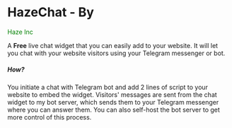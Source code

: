 # HazeChat - By 
<span style="color: green"> Haze Inc </span>

A **Free** live chat widget that you can easily add to your website. It will let you chat with your website visitors using your Telegram messenger or bot. 


##### How?
You initiate a chat with Telegram bot and add 2 lines of script to your website to embed the widget. Visitors' messages are sent from the chat widget to my bot server, which sends them to your Telegram messenger where you can answer them. You can also self-host the bot server to get more control of this process.



